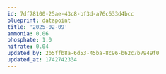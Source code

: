 ```yaml
---
id: 7df78100-25ae-43c8-bf3d-a76c633d4bcc
blueprint: datapoint
title: '2025-02-09'
ammonia: 0.06
phosphate: 1.0
nitrate: 0.04
updated_by: 2b5ffb8a-6d53-45ba-8c96-b62c7b7949f0
updated_at: 1742742334
---
```

